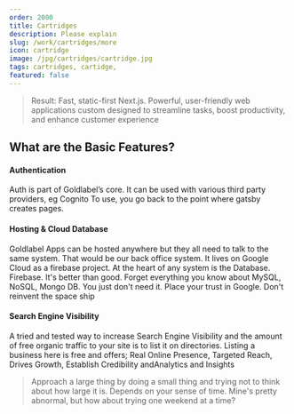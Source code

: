 ```yaml
---
order: 2000
title: Cartridges
description: Please explain
slug: /work/cartridges/more
icon: cartridge
image: /jpg/cartridges/cartridge.jpg
tags: cartridges, cartidge, 
featured: false
---
```


> Result: Fast, static-first Next.js. Powerful, user-friendly web applications custom designed to streamline tasks, boost productivity, and enhance customer experience

## What are the Basic Features?

#### Authentication

Auth is part of Goldlabel’s core. It can be used with various third party providers, eg Cognito To use, you go back to the point where gatsby creates pages.

#### Hosting & Cloud Database

Goldlabel Apps can be hosted anywhere but they all need to talk to the same system. That would be our back office system. It lives on Google Cloud as a firebase project. At the heart of any system is the Database. Firebase. It's better than good. Forget everything you know about MySQL, NoSQL, Mongo DB. You just don't need it. Place your trust in Google. Don't reinvent the space ship

#### Search Engine Visibility

A tried and tested way to increase Search Engine Visibility and the amount of free organic traffic to your site is to list it on directories. Listing a business here is free and offers; Real Online Presence, Targeted Reach, Drives Growth, Establish Credibility andAnalytics and Insights

> Approach a large thing by doing a small thing and trying not to think about how large it is. Depends on your sense of time. Mine's pretty abnormal, but how about trying one weekend at a time?
